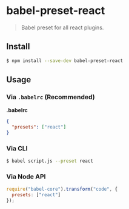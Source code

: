 # babel-preset-react

> Babel preset for all react plugins.

## Install

```sh
$ npm install --save-dev babel-preset-react
```

## Usage

### Via `.babelrc` (Recommended)

**.babelrc**

```json
{
  "presets": ["react"]
}
```

### Via CLI

```sh
$ babel script.js --preset react 
```

### Via Node API

```javascript
require("babel-core").transform("code", {
  presets: ["react"]
});
```
